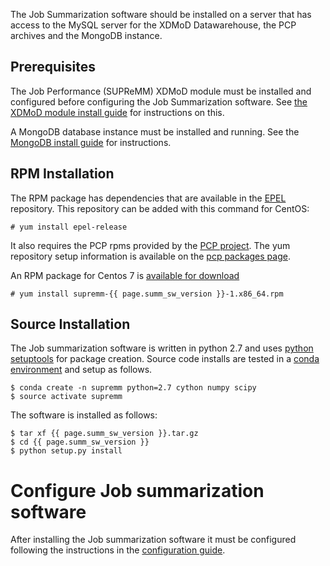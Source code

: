 
The Job Summarization software should be installed on a server that has
access to the MySQL server for the XDMoD Datawarehouse, the PCP archives
and the MongoDB instance.

## Prerequisites

The Job Performance (SUPReMM) XDMoD module must be installed and configured
before configuring the Job Summarization software. See [the XDMoD module install guide](supremm-install.md) for instructions
on this.

A MongoDB database instance must be installed and running. See the [MongoDB install guide](supremm-mongo) for instructions.

## RPM Installation

The RPM package has dependencies that are available in the [EPEL](http://fedoraproject.org/wiki/EPEL)
repository. This repository can be added with this command for CentOS:

    # yum install epel-release

It also requires the PCP rpms provided by the [PCP project](https://pcp.io). The yum repository setup information
is available on the [pcp packages page](https://bintray.com/pcp/).

An RPM package for Centos 7 is [available for download](https://github.com/ubccr/supremm/releases/latest)

    # yum install supremm-{{ page.summ_sw_version }}-1.x86_64.rpm

## Source Installation

The Job summarization software is written in python 2.7 and uses [python setuptools](https://setuptools.readthedocs.io/en/latest/) 
for package creation. Source code installs are tested in a [conda environment](https://conda.io/docs/user-guide/install/download.html)
and setup as follows.

    $ conda create -n supremm python=2.7 cython numpy scipy
    $ source activate supremm

The software is installed as follows:

    $ tar xf {{ page.summ_sw_version }}.tar.gz
    $ cd {{ page.summ_sw_version }}
    $ python setup.py install


# Configure Job summarization software

After installing the Job summarization software it must be configured following the instructions in the [configuration guide](supremm-processing-configuration.md).

